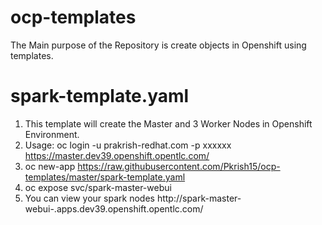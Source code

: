 # ocp-templates
The Main purpose of the Repository is create objects in Openshift using templates.

# spark-template.yaml

1) This template will create the Master and 3 Worker Nodes in Openshift Environment.
2) Usage: oc login -u prakrish-redhat.com -p xxxxxx https://master.dev39.openshift.opentlc.com/
3) oc new-app https://raw.githubusercontent.com/Pkrish15/ocp-templates/master/spark-template.yaml
4) oc expose svc/spark-master-webui
5) You can view your spark nodes http://spark-master-webui-<your project namespace>.apps.dev39.openshift.opentlc.com/
  
